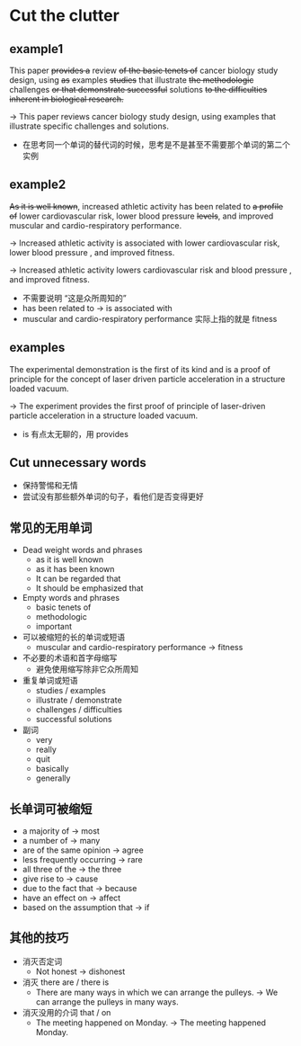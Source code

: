 # Cut the clutter

## example1
This paper ~~provides a~~ review ~~of the basic tenets of~~ cancer biology study design, using
~~as~~ examples ~~studies~~ that illustrate ~~the methodologic~~ challenges ~~or that demonstrate 
successful~~ solutions ~~to the difficulties inherent in biological research.~~

-> This paper reviews cancer biology study design, using examples that illustrate specific
challenges and solutions.

- 在思考同一个单词的替代词的时候，思考是不是甚至不需要那个单词的第二个实例

## example2
~~As it is well known~~, increased athletic activity has been related to ~~a 
profile of~~ lower cardiovascular risk, lower blood pressure ~~levels~~, and 
improved muscular and cardio-respiratory performance.

-> Increased athletic activity is associated with lower cardiovascular risk, lower blood pressure 
, and improved fitness.

-> Increased athletic activity lowers cardiovascular risk and blood pressure 
   , and improved fitness.
   
- 不需要说明 “这是众所周知的”
- has been related to -> is associated with
- muscular and cardio-respiratory performance 实际上指的就是 fitness
 
 
## examples
The experimental demonstration is the first of its kind and 
is a proof of principle for the concept of laser driven particle
acceleration in a structure loaded vacuum.

-> The experiment provides the first proof of principle of laser-driven particle
   acceleration in a structure loaded vacuum.

- is 有点太无聊的，用 provides

## Cut unnecessary words
- 保持警惕和无情
- 尝试没有那些额外单词的句子，看他们是否变得更好

## 常见的无用单词
- Dead weight words and phrases
  - as it is well known
  - as it has been known
  - It can be regarded that
  - It should be emphasized that
- Empty words and phrases
  - basic tenets of
  - methodologic
  - important
- 可以被缩短的长的单词或短语
  - muscular and cardio-respiratory performance -> fitness
- 不必要的术语和首字母缩写
  - 避免使用缩写除非它众所周知
- 重复单词或短语
  - studies / examples
  - illustrate / demonstrate
  - challenges / difficulties
  - successful solutions
- 副词
  - very
  - really 
  - quit
  - basically
  - generally
  
## 长单词可被缩短
- a majority of -> most
- a number of -> many
- are of the same opinion -> agree
- less frequently occurring -> rare
- all three of the -> the three
- give rise to -> cause
- due to the fact that -> because
- have an effect on -> affect
- based on the assumption that -> if
 

## 其他的技巧
- 消灭否定词
  - Not honest -> dishonest 
- 消灭 there are / there is
  - There are many ways in which we can arrange the pulleys. -> We can arrange the pulleys in many ways.
- 消灭没用的介词 that / on
  - The meeting happened on Monday. -> The meeting happened Monday. 


 

